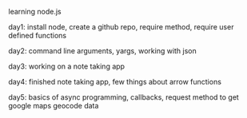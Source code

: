 learning node.js

day1: install node, create a github repo, require method, require user defined functions

day2: command line arguments, yargs, working with json

day3: working on a note taking app

day4: finished note taking app, few things about arrow functions

day5: basics of async programming, callbacks, request method to get google maps geocode data
